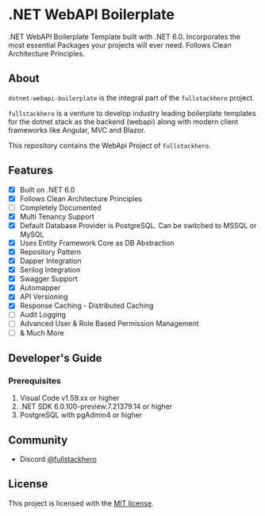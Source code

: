 # .NET WebAPI Boilerplate
.NET WebAPI Boilerplate Template built with .NET 6.0. Incorporates the most essential Packages your projects will ever need. Follows Clean Architecture Principles.

## About
 
`dotnet-webapi-boilerplate` is the integral part of the `fullstackhero` project.

`fullstackhero` is a venture to develop industry leading boilerplate templates for the dotnet stack as the backend (webapi) along with modern client frameworks like Angular, MVC and Blazor.

This repository contains the WebApi Project of `fullstackhero`.

## Features

- [x] Built on .NET 6.0
- [x] Follows Clean Architecture Principles
- [ ] Completely Documented
- [x] Multi Tenancy Support
- [x] Default Database Provider is PostgreSQL. Can be switched to MSSQL or MySQL
- [x] Uses Entity Framework Core as DB Abstraction
- [x] Repository Pattern
- [x] Dapper Integration
- [x] Serilog Integration
- [x] Swagger Support
- [x] Automapper
- [x] API Versioning
- [x] Response Caching - Distributed Caching
- [ ] Audit Logging
- [ ] Advanced User & Role Based Permission Management 
- [ ] & Much More

## Developer's Guide

### Prerequisites
1. Visual Code v1.59.xx or higher
2. .NET SDK 6.0.100-preview.7.21379.14 or higher
3. PostgreSQL with pgAdmin4 or higher

## Community

- Discord [@fullstackhero](https://discord.gg/gdgHRt4mMw)

## License

This project is licensed with the [MIT license](LICENSE).
